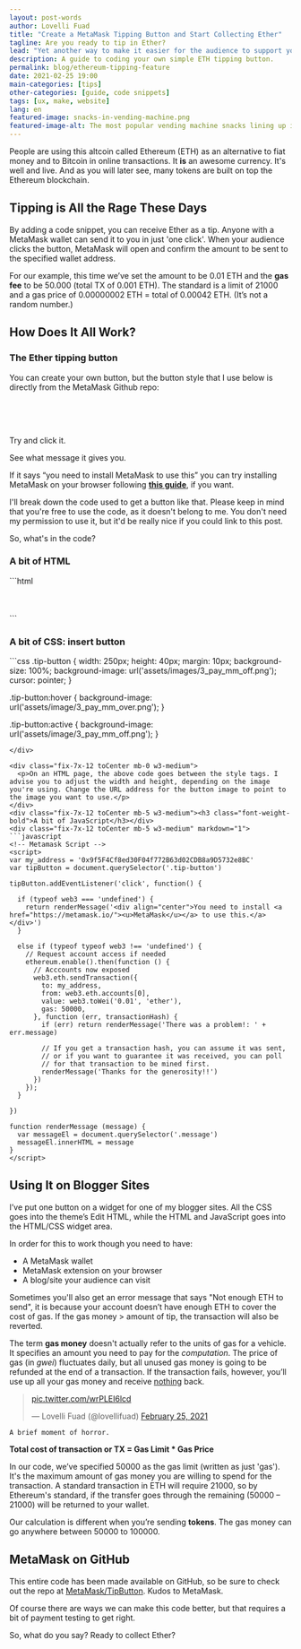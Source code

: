 ```yaml
---
layout: post-words
author: Lovelli Fuad
title: "Create a MetaMask Tipping Button and Start Collecting Ether"
tagline: Are you ready to tip in Ether?
lead: "Yet another way to make it easier for the audience to support you as their favourite content creator."
description: A guide to coding your own simple ETH tipping button.
permalink: blog/ethereum-tipping-feature
date: 2021-02-25 19:00
main-categories: [tips]
other-categories: [guide, code snippets]
tags: [ux, make, website]
lang: en
featured-image: snacks-in-vending-machine.png
featured-image-alt: The most popular vending machine snacks lining up inside a vending machine. 
---
```

<div class="fix-7x-12 toCenter mb-0 w3-medium">
  <p>People are using this altcoin called Ethereum (ETH) as an alternative to fiat money and to Bitcoin in online transactions. It <b>is</b> an awesome currency. It's well and live. And as you will later see, many tokens are built on top the Ethereum blockchain.</p>
</div>
<div class="fix-7x-12 toCenter mb-5 w3-medium"><h2 class="font-weight-bold">Tipping is All the Rage These Days</h2></div>
<div class="fix-7x-12 toCenter mb-0 w3-medium">
  <p>By adding a code snippet, you can receive Ether as a tip. Anyone with a MetaMask wallet can send it to you in just 'one click'. When your audience clicks the button, MetaMask will open and confirm the amount to be sent to the specified wallet address.</p>
  <p>For our example, this time we’ve set the amount to be 0.01 ETH and the <b>gas fee</b> to be 50.000 (total TX of 0.001 ETH). The standard is a limit of 21000 and a gas price of 0.00000002 ETH = total of 0.00042 ETH. (It’s not a random number.) </p></div>
<div class="fix-7x-12 toCenter mb-5 w3-medium"><h2 class="font-weight-bold">How Does It All Work?</h2></div>
<div class="fix-7x-12 toCenter mb-5 w3-medium"><h3 class="font-weight-bold">The Ether tipping button</h3></div>
<div class="fix-7x-12 toCenter mb-0 w3-medium">
  <p>You can create your own button, but the button style that I use below is directly from the MetaMask Github repo:</p>
</div>

<div class="fix-7x-12 toCenter mb-0 w3-medium">
<style>
.tip-button {
  width: 304px;
  height: 50px;
  background-size: 100%;
  background-image: url('/assets/image/3_pay_mm_off.png');
  cursor: pointer;
}

.tip-button:hover {
  background-image: url('/assets/image/3_pay_mm_over.png');
}

.tip-button:active {
  background-image: url('/assets/image/3_pay_mm_off.png');
}
</style>
<div class="tip-button toCenter"></div>
<!-- Metamask Script -->
<script>
var my_address = '0x9f5F4Cf8ed30F04f772B63d02CDB8a9D5732e8BC'
var tipButton = document.querySelector('.tip-button')

tipButton.addEventListener('click', function() {

  if (typeof web3 === 'undefined') {
    return renderMessage('<div align="center">You need to install <a class="blue" href="https://metamask.io/"><u>MetaMask</u></a> to use this.</a></div>')
  }

  else if (typeof typeof web3 !== 'undefined') {
    // Request account access if needed
    ethereum.enable().then(function () {
      // Acccounts now exposed
      web3.eth.sendTransaction({
        to: my_address,
        from: web3.eth.accounts[0],
        value: web3.toWei('0.01', 'ether'), 
        gas: 50000,
      }, function (err, transactionHash) {
        if (err) return renderMessage('There was a problem!: ' + err.message)

        // If you get a transactionHash, you can assume it was sent,
        // or if you want to guarantee it was received, you can poll
        // for that transaction to be mined first.
        renderMessage('Thanks for the generosity!!')
      })
    });
  }

})

function renderMessage (message) {
  var messageEl = document.querySelector('.message')
  messageEl.innerHTML = message
}
</script>
<div class="message"></div>
</div>

<div class="fix-7x-12 toCenter mb-0 w3-medium">
  <p>Try and click it.</p>
  <p>See what message it gives you.</p>
  <p>If it says “you need to install MetaMask to use this” you can try installing MetaMask on your browser following <a class="blue" href="https://metamask.io/download.html"><b>this guide</b></a>, if you want.</p>
  <p>I'll break down the code used to get a button like that. Please keep in mind that you're free to use the code, as it doesn't belong to me. You don't need my permission to use it, but it'd be really nice if you could link to this post.</p>
  <p>So, what's in the code?</p>
</div>
<div class="fix-7x-12 toCenter mb-5 w3-medium"><h3 class="font-weight-bold">A bit of HTML</h3></div>
<div class="fix-7x-12 toCenter mb-5 w3-medium" markdown="1">
```html
<div class="tip-button" align="center"></div>
<!-- Metamask Script -->
<div class="message"></div>
```
</div>
<div class="fix-7x-12 toCenter mb-5 w3-medium"><h3 class="font-weight-bold">A bit of CSS: insert button</h3></div>
<div class="fix-7x-12 toCenter mb-0 w3-medium" markdown="1">
```css
.tip-button {
  width: 250px;
  height: 40px;
  margin: 10px;
  background-size: 100%;
  background-image: url('assets/images/3_pay_mm_off.png');
  cursor: pointer;
}

.tip-button:hover {
  background-image: url('assets/image/3_pay_mm_over.png');
}

.tip-button:active {
  background-image: url('assets/image/3_pay_mm_off.png');
}
```
</div>

<div class="fix-7x-12 toCenter mb-0 w3-medium">
  <p>On an HTML page, the above code goes between the style tags. I advise you to adjust the width and height, depending on the image you're using. Change the URL address for the button image to point to the image you want to use.</p>
</div>
<div class="fix-7x-12 toCenter mb-5 w3-medium"><h3 class="font-weight-bold">A bit of JavaScript</h3></div>
<div class="fix-7x-12 toCenter mb-5 w3-medium" markdown="1">
```javascript
<!-- Metamask Script -->
<script>
var my_address = '0x9f5F4Cf8ed30F04f772B63d02CDB8a9D5732e8BC'
var tipButton = document.querySelector('.tip-button')

tipButton.addEventListener('click', function() {

  if (typeof web3 === 'undefined') {
    return renderMessage('<div align="center">You need to install <a href="https://metamask.io/"><u>MetaMask</u></a> to use this.</a></div>')
  }

  else if (typeof typeof web3 !== 'undefined') {
    // Request account access if needed
    ethereum.enable().then(function () {
      // Acccounts now exposed
      web3.eth.sendTransaction({
        to: my_address,
        from: web3.eth.accounts[0],
        value: web3.toWei('0.01', 'ether'), 
        gas: 50000,
      }, function (err, transactionHash) {
        if (err) return renderMessage('There was a problem!: ' + err.message)

        // If you get a transaction hash, you can assume it was sent,
        // or if you want to guarantee it was received, you can poll
        // for that transaction to be mined first.
        renderMessage('Thanks for the generosity!!')
      })
    });
  }

})

function renderMessage (message) {
  var messageEl = document.querySelector('.message')
  messageEl.innerHTML = message
}
</script>
```
</div>
<div class="fix-7x-12 toCenter mb-5 w3-medium"><h2 class="font-weight-bold">Using It on Blogger Sites</h2></div>
<div class="fix-7x-12 toCenter mb-0 w3-medium" markdown="1">
I’ve put one button on a widget for one of my blogger sites. All the CSS goes into the theme’s Edit HTML, while the HTML and JavaScript goes into the HTML/CSS widget area. 

In order for this to work though you need to have:

- A MetaMask wallet
- MetaMask extension on your browser
- A blog/site your audience can visit

Sometimes you'll also get an error message that says "Not enough ETH to send", it is because your account doesn’t have enough ETH to cover the cost of gas. If the gas money > amount of tip, the transaction will also be reverted.  

The term **gas money** doesn't actually refer to the units of gas for a vehicle. It specifies an amount you need to pay for the *computation*. The price of gas (in *gwei*) fluctuates daily, but all unused gas money is going to be refunded at the end of a transaction. If the transaction fails, however, you’ll use up all your gas money and receive <u>nothing</u> back.

<blockquote class="twitter-tweet"><p lang="und" dir="ltr"><a href="https://t.co/wrPLEI6lcd">pic.twitter.com/wrPLEI6lcd</a></p>&mdash; Lovelli Fuad (@lovellifuad) <a href="https://twitter.com/lovellifuad/status/1364992555616636932?ref_src=twsrc%5Etfw">February 25, 2021</a></blockquote> <script async src="https://platform.twitter.com/widgets.js" charset="utf-8"></script>

<code>A brief moment of horror.</code>

**Total cost of transaction or TX = Gas Limit * Gas Price**

In our code, we’ve specified 50000 as the gas limit (written as just 'gas'). It's the maximum amount of gas money you are willing to spend for the transaction. A standard transaction in ETH will require 21000, so by Ethereum's standard, if the transfer goes through the remaining (50000 – 21000) will be returned to your wallet. 

Our calculation is different when you’re sending <b>tokens</b>. The gas money can go anywhere between 50000 to 100000. 
</div>
<div class="fix-7x-12 toCenter mb-5 w3-medium"><h2 class="font-weight-bold">MetaMask on GitHub</h2></div>
<div class="fix-7x-12 toCenter mb-0 w3-medium" markdown="1">

This entire code has been made available on GitHub, so be sure to check out the repo at <a href="https://github.com/MetaMask/TipButton" class="pinklink">MetaMask/TipButton</a>. Kudos to MetaMask. 

Of course there are ways we can make this code better, but that requires a bit of payment testing to get right. 

So, what do you say? Ready to collect Ether? 
</div>
